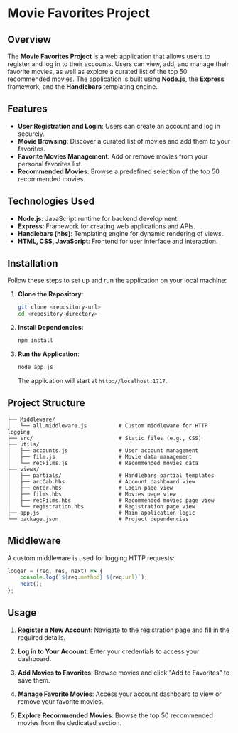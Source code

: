 # Movie Favorites Project

## Overview

The **Movie Favorites Project** is a web application that allows users to register and log in to their accounts. Users can view, add, and manage their favorite movies, as well as explore a curated list of the top 50 recommended movies. The application is built using **Node.js**, the **Express** framework, and the **Handlebars** templating engine.

## Features

- **User Registration and Login**: Users can create an account and log in securely.
- **Movie Browsing**: Discover a curated list of movies and add them to your favorites.
- **Favorite Movies Management**: Add or remove movies from your personal favorites list.
- **Recommended Movies**: Browse a predefined selection of the top 50 recommended movies.

## Technologies Used

- **Node.js**: JavaScript runtime for backend development.
- **Express**: Framework for creating web applications and APIs.
- **Handlebars (hbs)**: Templating engine for dynamic rendering of views.
- **HTML, CSS, JavaScript**: Frontend for user interface and interaction.

## Installation

Follow these steps to set up and run the application on your local machine:

1. **Clone the Repository**:
   ```bash
   git clone <repository-url>
   cd <repository-directory>
   ```

2. **Install Dependencies**:
   ```bash
   npm install
   ```

3. **Run the Application**:
   ```bash
   node app.js
   ```

   The application will start at `http://localhost:1717`.

## Project Structure

```
├── Middleware/
│   └── all.middleware.js          # Custom middleware for HTTP logging
├── src/                           # Static files (e.g., CSS)
├── utils/
│   ├── accounts.js                # User account management
│   ├── film.js                    # Movie data management
│   └── recFilms.js                # Recommended movies data
├── views/
│   ├── partials/                  # Handlebars partial templates
│   ├── accCab.hbs                 # Account dashboard view
│   ├── enter.hbs                  # Login page view
│   ├── films.hbs                  # Movies page view
│   ├── recFilms.hbs               # Recommended movies page view
│   └── registration.hbs           # Registration page view
├── app.js                         # Main application logic
└── package.json                   # Project dependencies
```

## Middleware

A custom middleware is used for logging HTTP requests:

```javascript
logger = (req, res, next) => {
    console.log(`${req.method} ${req.url}`);
    next();
};
```

## Usage

1. **Register a New Account**:
   Navigate to the registration page and fill in the required details.

2. **Log in to Your Account**:
   Enter your credentials to access your dashboard.

3. **Add Movies to Favorites**:
   Browse movies and click "Add to Favorites" to save them.

4. **Manage Favorite Movies**:
   Access your account dashboard to view or remove your favorite movies.

5. **Explore Recommended Movies**:
   Browse the top 50 recommended movies from the dedicated section.
